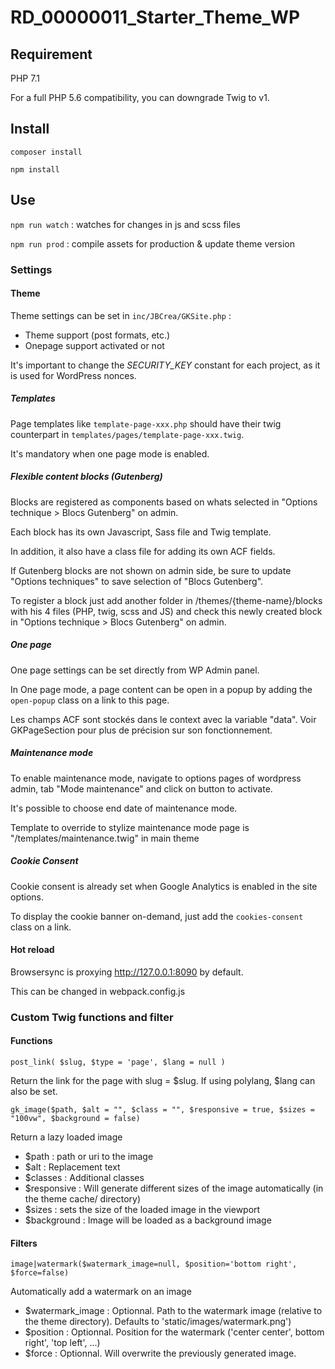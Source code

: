 # RD_00000011_Starter_Theme_WP

## Requirement

PHP 7.1

For a full PHP 5.6 compatibility, you can downgrade Twig to v1.

## Install

`composer install`

`npm install`

## Use

`npm run watch` : watches for changes in js and scss files

`npm run prod` : compile assets for production & update theme version

### Settings

#### Theme

Theme settings can be set in `inc/JBCrea/GKSite.php` : 

* Theme support (post formats, etc.)
* Onepage support activated or not

It's important to change the *SECURITY_KEY* constant for each project, as it is used for WordPress nonces.

##### Templates

Page templates like `template-page-xxx.php` should have their twig counterpart in `templates/pages/template-page-xxx.twig`.

It's mandatory when one page mode is enabled. 

##### Flexible content blocks (Gutenberg)

Blocks are registered as components based on whats selected in "Options technique > Blocs Gutenberg" on admin.

Each block has its own Javascript, Sass file and Twig template. 

In addition, it also have a class file for adding its own ACF fields.

If Gutenberg blocks are not shown on admin side, be sure to update "Options techniques" to save selection of "Blocs Gutenberg".

To register a block just add another folder in /themes/{theme-name}/blocks with his 4 files (PHP, twig, scss and JS) and check this newly created block in "Options technique > Blocs Gutenberg" on admin.

##### One page

One page settings can be set directly from WP Admin panel.

In One page mode, a page content can be open in a popup by adding the `open-popup` class on a link to this page.

Les champs ACF sont stockés dans le context avec la variable "data". Voir GKPageSection pour plus de précision sur son fonctionnement.

##### Maintenance mode

To enable maintenance mode, navigate to options pages of wordpress admin, tab "Mode maintenance" and click on button to activate.

It's possible to choose end date of maintenance mode. 

Template to override to stylize maintenance mode page is "/templates/maintenance.twig" in main theme

##### Cookie Consent

Cookie consent is already set when Google Analytics is enabled in the site options. 

To display the cookie banner on-demand, just add the `cookies-consent` class on a link.

#### Hot reload

Browsersync is proxying http://127.0.0.1:8090 by default.

This can be changed in webpack.config.js

### Custom Twig functions and filter

#### Functions

`post_link( $slug, $type = 'page', $lang = null )` 

Return the link for the page with slug = $slug.
If using polylang, $lang can also be set.

`gk_image($path, $alt = "", $class = "", $responsive = true, $sizes = "100vw", $background = false)` 

Return a lazy loaded image
    
  - $path : path or uri to the image
  - $alt : Replacement text
  - $classes : Additional classes
  - $responsive : Will generate different sizes of the image automatically (in the theme cache/ directory)
  - $sizes : sets the size of the loaded image in the viewport
  - $background : Image will be loaded as a background image

#### Filters

`image|watermark($watermark_image=null, $position='bottom right', $force=false)`

Automatically add a watermark on an image
    
  - $watermark_image : Optionnal. Path to the watermark image (relative to the theme directory). Defaults to 'static/images/watermark.png')
  - $position : Optionnal. Position for the watermark ('center center', bottom right', 'top left', ...)
  - $force : Optionnal. Will overwrite the previously generated image.

